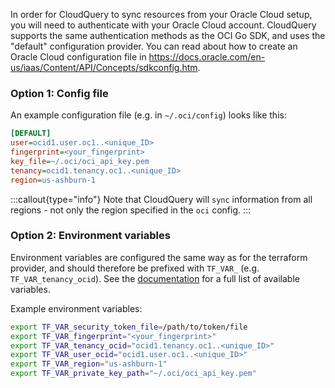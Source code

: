 In order for CloudQuery to sync resources from your Oracle Cloud setup, you will need to authenticate with your Oracle Cloud account.
CloudQuery supports the same authentication methods as the OCI Go SDK, and uses the "default" configuration provider. You can read about how to create an Oracle Cloud configuration file in https://docs.oracle.com/en-us/iaas/Content/API/Concepts/sdkconfig.htm.


### Option 1: Config file

An example configuration file (e.g. in `~/.oci/config`) looks like this:

```ini copy
[DEFAULT]
user=ocid1.user.oc1..<unique_ID>
fingerprint=<your_fingerprint>
key_file=~/.oci/oci_api_key.pem
tenancy=ocid1.tenancy.oc1..<unique_ID>
region=us-ashburn-1
```

:::callout{type="info"}
Note that CloudQuery will `sync` information from all regions - not only the region specified in the `oci` config.
:::

### Option 2: Environment variables

Environment variables are configured the same way as for the terraform provider, and should therefore be prefixed with `TF_VAR_` (e.g. `TF_VAR_tenancy_ocid`). See the [documentation](https://docs.oracle.com/en-us/iaas/Content/API/SDKDocs/terraformproviderconfiguration.htm) for a full list of available variables.

Example environment variables:

```bash copy
export TF_VAR_security_token_file=/path/to/token/file
export TF_VAR_fingerprint="<your_fingerprint>"
export TF_VAR_tenancy_ocid="ocid1.tenancy.oc1..<unique_ID>"
export TF_VAR_user_ocid="ocid1.user.oc1..<unique_ID>"
export TF_VAR_region="us-ashburn-1"
export TF_VAR_private_key_path="~/.oci/oci_api_key.pem"
```